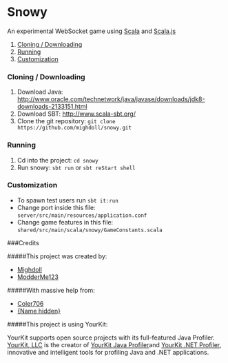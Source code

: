 # Snowy

An experimental WebSocket game using [Scala](http://scala-lang.org) and [Scala.js](http://scala-js.org)

1. [Cloning / Downloading](#cloning--downloading)
2. [Running](#running)
3. [Customization](#customization)

### Cloning / Downloading

1. Download Java: http://www.oracle.com/technetwork/java/javase/downloads/jdk8-downloads-2133151.html
2. Download SBT: http://www.scala-sbt.org/
3. Clone the git repository: `git clone https://github.com/mighdoll/snowy.git`

### Running

1. Cd into the project: `cd snowy`
2. Run snowy: `sbt run` or `sbt reStart shell`

### Customization

* To spawn test users run `sbt it:run`
* Change port inside this file: `server/src/main/resources/application.conf`
* Change game features in this file: `shared/src/main/scala/snowy/GameConstants.scala`

###Credits

#####This project was created by:

* [Mighdoll](https://github.com/mighdoll)
*  [ModderMe123](https://github.com/modderme123)

#####With massive help from:

* [Coler706](https://github.com/coler706)
* [{Name hidden}]()


#####This project is using YourKit: 

YourKit supports open source projects with its full-featured Java Profiler.  
[YourKit, LLC](https://www.yourkit.com/) is the creator of [YourKit Java Profiler](https://www.yourkit.com/java/profiler/index.jsp)and [YourKit .NET Profiler](https://www.yourkit.com/.net/profiler/index.jsp),  
innovative and intelligent tools for profiling Java and .NET applications.  
